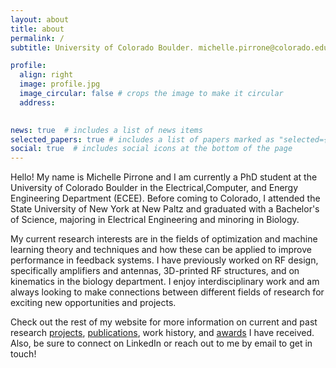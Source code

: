 ```yaml
---
layout: about
title: about
permalink: /
subtitle: University of Colorado Boulder. michelle.pirrone@colorado.edu

profile:
  align: right
  image: profile.jpg
  image_circular: false # crops the image to make it circular
  address: 
    

news: true  # includes a list of news items
selected_papers: true # includes a list of papers marked as "selected={true}"
social: true  # includes social icons at the bottom of the page
---
```

Hello! My name is Michelle Pirrone and I am currently a PhD student at the University of Colorado Boulder in the Electrical,Computer, and Energy Engineering Department (ECEE). Before coming to Colorado, I attended the State University of New York at New Paltz and graduated with a Bachelor's of Science, majoring in Electrical Engineering and minoring in Biology.

My current research interests are in the fields of optimization and machine learning theory and techniques and how these can be applied to improve performance in feedback systems. I have previously worked on RF design, specifically amplifiers and antennas, 3D-printed RF structures, and on kinematics in the biology department. I enjoy interdisciplinary work and am always looking to make connections between different fields of research for exciting new opportunities and projects. 


Check out the rest of my website for more information on current and past research [projects](/al-folio/projects/), [publications](/al-folio/publications/), work history, and [awards](/al-folio/awards/) I have received. Also, be sure to connect on LinkedIn or reach out to me by email to get in touch!
